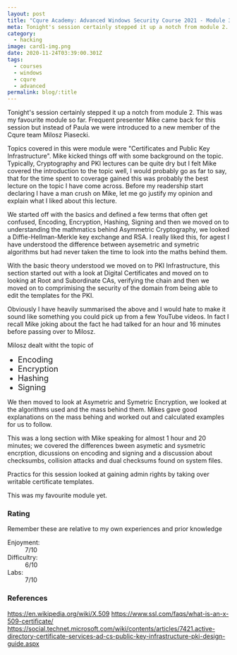 ```yaml
---
layout: post
title: "Cqure Academy: Advanced Windows Security Course 2021 - Module 3"
meta: Tonight's session certainly stepped it up a notch from module 2. This was my favourite module so far. 
category:
  - hacking
image: card1-img.png
date: 2020-11-24T03:39:00.301Z
tags:
  - courses
  - windows
  - cqure
  - advanced
permalink: blog/:title
---
```

<style>
  .hover-link:hover {
    
  }

  .hover-link {
    font-weight: bold;
    cursor: pointer;
    color: #05cfa3;
  }

  ul > li {
    font-size: 18px;
  }
</style>

Tonight's session certainly stepped it up a notch from module 2. This was my favourite module so far.  Frequent presenter Mike came back for this session but instead of Paula we were introduced to a new member of the Cqure team Milosz Piasecki. 

Topics covered in this were module were "Certificates and Public Key Infrastructure". Mike kicked things off with some background on the topic. Typically, Cryptography and PKI lectures can be quite dry but I felt Mike covered the introduction to the topic well, I would probably go as far to say, that for the time spent to coverage gained this was probably the best lecture on the topic I have come across. Before my readership start declaring I have a man crush on Mike, let me go justify my opinion and explain what I liked about this lecture. 

We started off with the basics and defined a few terms that often get confused, Encoding, Encryption, Hashing, Signing and then we moved on to understanding the mathmatics behind Asymmetric Cryptography, we looked a Diffie-Hellman-Merkle key exchange and RSA. I really liked this, for agest I have understood the difference between aysemetric and symetric algorithms but had never taken the time to look into the maths behind them. 

With the basic theory understood we moved on to PKI Infrastructure, this section started out with a look at Digital Certificates and moved on to looking at Root and Subordinate CAs, verifying the chain and then we moved on to comprimising the security of the domain from being able to edit the templates for the PKI. 

Obviously I have heavily summarised the above and I would hate to make it sound like something you could pick up from a few YouTube videos. In fact I recall Mike joking about the fact he had talked for an hour and 16 minutes before passing over to Milosz.

Milosz dealt witht the topic of







<ul>
<li>Encoding</li>
<li>Encryption</li>
<li>Hashing </li>
<li>Signing</li>
</ul>

We then moved to look at Asymetric and Symetric Encryption, we looked at the algorithms used and the mass behind them. Mikes gave good explanations on the mass behing and worked out and calculated examples for us to follow. 

This was a long section with Mike speaking for almost 1 hour and 20 minutes; we covered the differences bween asymetic and sysmetric encrption, dicussions on encoding and signing and a discussion about checksumbs, collision attacks and dual checksums found on system files.

Practics for this session looked at gaining admin rights by taking over writable certificate templates. 

This was my favourite module yet. 


### Rating

Remember these are relative to my own experiences and prior knowledge

<dl>
<dt>Enjoyment:</dt>
<dd>7/10</dd>
<dt>Difficultry:</dt>
<dd>6/10</dd>
<dt>Labs:</dt>
<dd>7/10</dd>
</dl>

### References

https://en.wikipedia.org/wiki/X.509
https://www.ssl.com/faqs/what-is-an-x-509-certificate/
https://social.technet.microsoft.com/wiki/contents/articles/7421.active-directory-certificate-services-ad-cs-public-key-infrastructure-pki-design-guide.aspx
